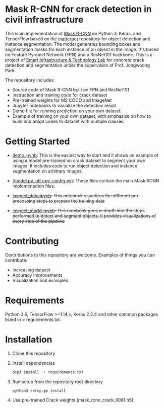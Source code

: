 # Mask R-CNN for crack detection in civil infrastructure
This is an implementation of [Mask R-CNN](https://arxiv.org/abs/1703.06870) on Python 3, Keras, and TensorFlow based on the [matterpot](https://github.com/matterport/Mask_RCNN) repository for object detection and instance segmentation. The model generates bounding boxes and segmentation masks for each instance of an object in the image. It's based on Feature Pyramid Network (FPN) and a ResNet101 backbone. This is a project of [Smart Infrastructure & Technology Lab](http://sitl.cau.ac.kr/) for concrete crack detection and segmentation under the supervision of Prof. Jongwoong Park.

The repository includes:
* Source code of Mask R-CNN built on FPN and ResNet101
* Instruction and training code for crack dataset
* Pre-trained weights for MS COCO and ImageNet
* Jupyter notebooks to visualize the detection result
* Demo file for running prediction on your own dataset
* Example of training on your own dataset, with emphasize on how to build and adapt codes to dataset with multiple classes.

# Getting Started
* [demo.ipynb](https://github.com/rakehsaleem/Custom_Mask_RCNN/blob/master/crack/demo.ipynb): This is the easiest way to start and it shows an example of using a model pre-trained on crack dataset to segment your own images. It includes code to run object detection and instance segmentation on arbitrary images.
* [(model.py, utils.py, config.py)](https://github.com/rakehsaleem/Custom_Mask_RCNN/tree/master/mrcnn): These files contain the main Mask RCNN implementation files.

* ~~[inspect_data.ipynb](): This notebook visualizes the different pre-processing steps to prepare the training data~~

* ~~[inspect_model.ipynb](): This notebook goes in depth into the steps performed to detect and segment objects. It provides visualizations of every step of the pipeline~~

# Contributing
Contributions to this repository are welcome. Examples of things you can contribute:

* Increasing dataset
* Accuracy Improvements
* Visualization and examples

# Requirements
Python 3.6, TensorFlow >=1.14.x, Keras 2.2.4 and other common packages listed in > requirements.txt.

# Installation
1. Clone this repository

2. Install dependencies

   ```bash
   pip3 install -r requirements.txt
   ```

3. Run setup from the repository root directory

   ```bash
   python3 setup.py install
   ```

4. Use pre-trained Crack weights (mask_rcnn_crack_0081.h5).
